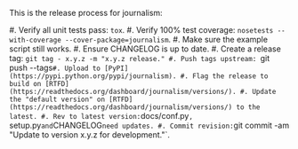 This is the release process for journalism:

#. Verify all unit tests pass: `tox`.
#. Verify 100% test coverage: `nosetests --with-coverage --cover-package=journalism`.
#. Make sure the example script still works.
#. Ensure CHANGELOG is up to date.
#. Create a release tag: `git tag - x.y.z -m "x.y.z release."
#. Push tags upstream: `git push --tags`
#. Upload to [PyPI](https://pypi.python.org/pypi/journalism).
#. Flag the release to build on [RTFD](https://readthedocs.org/dashboard/journalism/versions/).
#. Update the "default version" on [RTFD](https://readthedocs.org/dashboard/journalism/versions/) to the latest.
#. Rev to latest version: `docs/conf.py`, `setup.py` and `CHANGELOG` need updates.
#. Commit revision: `git commit -am "Update to version x.y.z for development."`.
